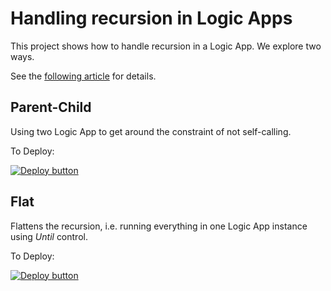 # Handling recursion in Logic Apps

This project shows how to handle recursion in a Logic App.  We explore two ways.

See the [following article](https://vincentlauzon.com/2018/09/28/handling-recursivity-in-logic-apps/) for details.

## Parent-Child

Using two Logic App to get around the constraint of not self-calling.

To Deploy:

[![Deploy button](http://azuredeploy.net/deploybutton.png)](https://portal.azure.com/#create/Microsoft.Template/uri/https:%2F%2Fraw.githubusercontent.com%2Fvplauzon%2Flogic-apps%2Fmaster%2Frecursion%2Fparent-child%2Fdeploy-parent-child.json)

## Flat

Flattens the recursion, i.e. running everything in one Logic App instance using *Until* control.

To Deploy:

[![Deploy button](http://azuredeploy.net/deploybutton.png)](https://portal.azure.com/#create/Microsoft.Template/uri/https:%2F%2Fraw.githubusercontent.com%2Fvplauzon%2Flogic-apps%2Fmaster%2Frecursion%2Fflat%2Fdeploy-flat.json)
